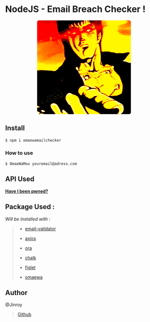 # NodeJS - Email Breach Checker !

<div style="text-align: center">
    <img src="./NANI.png" height="300"/>
</div>

## Install

```shell
$ npm i omaewamailchecker
```

### How to use

```shell
$ OmaeWaMou youremail@adress.com
```

## API Used

[**Have I been pwned?**](https://haveibeenpwned.com)

## Package Used :

_Will be installed with_ :

> - [email-validator](https://www.npmjs.com/package/email-validator)
>
> - [axios](https://www.npmjs.com/package/axios)
>
> - [ora](https://www.npmjs.com/package/ora)
>
> - [chalk](https://www.npmjs.com/package/chalk)
>
> - [figlet](https://www.npmjs.com/package/figlet)
>
> - [omaewa](https://www.npmjs.com/package/omaewa)

## Author

@Jinroy

> [Github](https://github.com/krauseAndy)
